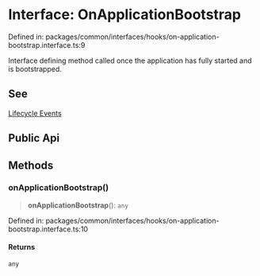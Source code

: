# Interface: OnApplicationBootstrap

Defined in: packages/common/interfaces/hooks/on-application-bootstrap.interface.ts:9

Interface defining method called once the application has fully started and
is bootstrapped.

## See

[Lifecycle Events](https://docs.nestjs.com/fundamentals/lifecycle-events)

## Public Api

## Methods

### onApplicationBootstrap()

> **onApplicationBootstrap**(): `any`

Defined in: packages/common/interfaces/hooks/on-application-bootstrap.interface.ts:10

#### Returns

`any`
